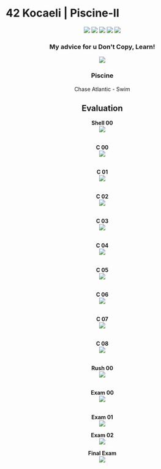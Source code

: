 # 42 Kocaeli | Piscine-II

<p align="center">
    <img src="https://img.shields.io/github/languages/count/fleizean/inception?style=for-the-badge"/>
    <img src="https://img.shields.io/github/last-commit/fleizean/inception?style=for-the-badge"/>
    <img src="https://img.shields.io/github/forks/fleizean/inception?style=for-the-badge"/>
    <img src="https://img.shields.io/github/followers/fleizean?style=for-the-badge"/>
    <img src="https://img.shields.io/github/watchers/fleizean/inception?style=for-the-badge"/>
</p>

<h3 align="center">
  My advice for u Don't Copy, Learn!
</h3>

<p align="center">
    <img src="https://badge42.vercel.app/api/v2/cl13ejq4y000909mke5sxpjan/stats?cursusId=9&coalitionId=233"/>
</p>

<h3 align="center">
  Piscine
</h3>

<p align="center">
    Chase Atlantic - Swim
</p>

<h2 align="center">
  Evaluation
</h2>

<p align="center">
  <span style="font-weight: bold;">Shell 00</span><br>
  <img src="https://badge42.vercel.app/api/v2/cl13ejq4y000909mke5sxpjan/project/2414405"/><br><br>
</p>

<p align="center">
  <span style="font-weight: bold;">C 00</span><br>
  <img src="https://badge42.vercel.app/api/v2/cl13ejq4y000909mke5sxpjan/project/2423034"/><br><br>
</p>

<p align="center">
  <span style="font-weight: bold;">C 01</span><br>
  <img src="https://badge42.vercel.app/api/v2/cl13ejq4y000909mke5sxpjan/project/2423034"/><br><br>
</p>
<p align="center">  
  <span style="font-weight: bold;">C 02</span><br>
  <img src="https://badge42.vercel.app/api/v2/cl13ejq4y000909mke5sxpjan/project/2426766"/><br><br>
</p>
<p align="center">  
  <span style="font-weight: bold;">C 03</span><br>
  <img src="https://badge42.vercel.app/api/v2/cl13ejq4y000909mke5sxpjan/project/2433034"/><br><br>
</p>
<p align="center">  
  <span style="font-weight: bold;">C 04</span><br>
  <img src="https://badge42.vercel.app/api/v2/cl13ejq4y000909mke5sxpjan/project/2433034"/><br><br>
</p>
<p align="center">  
  <span style="font-weight: bold;">C 05</span><br>
  <img src="https://badge42.vercel.app/api/v2/cl13ejq4y000909mke5sxpjan/project/2433034"/><br><br>
</p>
<p align="center">  
  <span style="font-weight: bold;">C 06</span><br>
  <img src="https://badge42.vercel.app/api/v2/cl13ejq4y000909mke5sxpjan/project/2433034"/><br><br>
</p>
<p align="center">  
  <span style="font-weight: bold;">C 07</span><br>
  <img src="https://badge42.vercel.app/api/v2/cl13ejq4y000909mke5sxpjan/project/2439470"/><br><br>
</p>
<p align="center">  
  <span style="font-weight: bold;">C 08</span><br>
  <img src="https://badge42.vercel.app/api/v2/cl13ejq4y000909mke5sxpjan/project/2439470"/><br><br>
</p>
<p align="center">  
  <span style="font-weight: bold;">Rush 00</span><br>
  <img src="https://badge42.vercel.app/api/v2/cl13ejq4y000909mke5sxpjan/project/2420734"/><br><br>
</p>  

<p align="center">  
  <span style="font-weight: bold;">Exam 00</span><br>
  <img src="https://badge42.vercel.app/api/v2/cl13ejq4y000909mke5sxpjan/project/2418661"/><br><br>
</p>
<p align="center">  
  <span style="font-weight: bold;">Exam 01</span><br>
  <img src="https://badge42.vercel.app/api/v2/cl13ejq4y000909mke5sxpjan/project/2428380"/>
</p>
<p align="center">  
  <span style="font-weight: bold;">Exam 02</span><br>
  <img src="https://badge42.vercel.app/api/v2/cl13ejq4y000909mke5sxpjan/project/2434890"/>
</p>
<p align="center">  
  <span style="font-weight: bold;">Final Exam</span><br>
  <img src="https://badge42.vercel.app/api/v2/cl13ejq4y000909mke5sxpjan/project/2434890"/>
</p>
